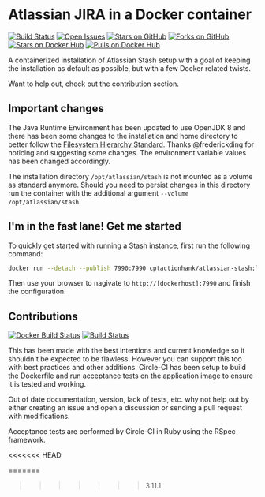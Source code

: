 # Atlassian JIRA in a Docker container

[![Build Status](https://img.shields.io/circleci/project/cptactionhank/docker-atlassian-stash.svg)](https://circleci.com/gh/cptactionhank/docker-atlassian-stash)
[![Open Issues](https://img.shields.io/github/issues/cptactionhank/docker-atlassian-stash.svg)](https://github.com/cptactionhank/docker-atlassian-stash)
[![Stars on GitHub](https://img.shields.io/github/stars/cptactionhank/docker-atlassian-stash.svg)](https://github.com/cptactionhank/docker-atlassian-stash)
[![Forks on GitHub](https://img.shields.io/github/forks/cptactionhank/docker-atlassian-stash.svg)](https://github.com/cptactionhank/docker-atlassian-stash)
[![Stars on Docker Hub](https://img.shields.io/docker/stars/cptactionhank/atlassian-stash.svg)](https://registry.hub.docker.com/u/cptactionhank/atlassian-stash)
[![Pulls on Docker Hub](https://img.shields.io/docker/pulls/cptactionhank/atlassian-stash.svg)](https://registry.hub.docker.com/u/cptactionhank/atlassian-stash)

A containerized installation of Atlassian Stash setup with a goal of keeping the installation as default as possible, but with a few Docker related twists.

Want to help out, check out the contribution section.

## Important changes

The Java Runtime Environment has been updated to use OpenJDK 8 and there has been some changes to the installation and home directory to better follow the [Filesystem Hierarchy Standard](http://refspecs.linuxfoundation.org/FHS_3.0/fhs-3.0.txt). Thanks @frederickding for noticing and suggesting some changes. The environment variable values has been changed accordingly.

The installation directory `/opt/atlassian/stash` is not mounted as a volume as standard anymore. Should you need to persist changes in this directory run the container with the additional argument `--volume /opt/atlassian/stash`.

## I'm in the fast lane! Get me started

To quickly get started with running a Stash instance, first run the following command:
```bash
docker run --detach --publish 7990:7990 cptactionhank/atlassian-stash:latest
```

Then use your browser to nagivate to `http://[dockerhost]:7990` and finish the configuration.

## Contributions
[![Docker Build Status](http://hubstatus.container42.com/cptactionhank/atlassian-stash)](https://registry.hub.docker.com/u/cptactionhank/atlassian-stash)
[![Build Status](https://travis-ci.org/cptactionhank/docker-atlassian-stash.svg)](https://travis-ci.org/cptactionhank/docker-atlassian-stash)

This has been made with the best intentions and current knowledge so it shouldn't be expected to be flawless. However you can support this too with best practices and other additions. Circle-CI has been setup to build the Dockerfile and run acceptance tests on the application image to ensure it is tested and working.

Out of date documentation, version, lack of tests, etc. why not help out by either creating an issue and open a discussion or sending a pull request with modifications.

Acceptance tests are performed by Circle-CI in Ruby using the RSpec framework.

<<<<<<< HEAD
  
=======
>>>>>>> 3.11.1
